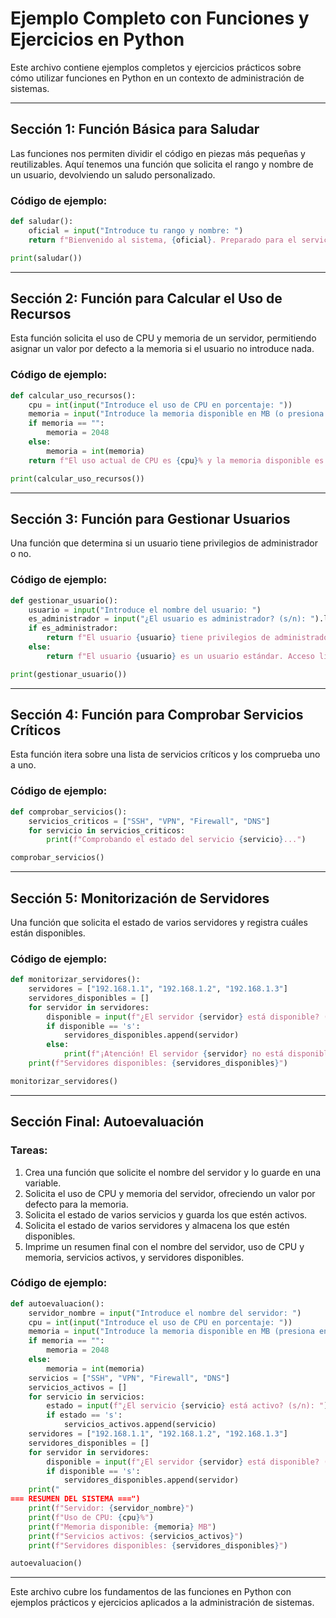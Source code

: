 
# Ejemplo Completo con Funciones y Ejercicios en Python

Este archivo contiene ejemplos completos y ejercicios prácticos sobre cómo utilizar funciones en Python en un contexto de administración de sistemas.

---

## Sección 1: Función Básica para Saludar

Las funciones nos permiten dividir el código en piezas más pequeñas y reutilizables. Aquí tenemos una función que solicita el rango y nombre de un usuario, devolviendo un saludo personalizado.

### Código de ejemplo:
```python
def saludar():
    oficial = input("Introduce tu rango y nombre: ")
    return f"Bienvenido al sistema, {oficial}. Preparado para el servicio."

print(saludar())
```

---

## Sección 2: Función para Calcular el Uso de Recursos

Esta función solicita el uso de CPU y memoria de un servidor, permitiendo asignar un valor por defecto a la memoria si el usuario no introduce nada.

### Código de ejemplo:
```python
def calcular_uso_recursos():
    cpu = int(input("Introduce el uso de CPU en porcentaje: "))
    memoria = input("Introduce la memoria disponible en MB (o presiona enter para usar 2048MB): ")
    if memoria == "":
        memoria = 2048
    else:
        memoria = int(memoria)
    return f"El uso actual de CPU es {cpu}% y la memoria disponible es {memoria} MB."

print(calcular_uso_recursos())
```

---

## Sección 3: Función para Gestionar Usuarios

Una función que determina si un usuario tiene privilegios de administrador o no.

### Código de ejemplo:
```python
def gestionar_usuario():
    usuario = input("Introduce el nombre del usuario: ")
    es_administrador = input("¿El usuario es administrador? (s/n): ").lower() == 's'
    if es_administrador:
        return f"El usuario {usuario} tiene privilegios de administrador. Acceso completo al sistema."
    else:
        return f"El usuario {usuario} es un usuario estándar. Acceso limitado."

print(gestionar_usuario())
```

---

## Sección 4: Función para Comprobar Servicios Críticos

Esta función itera sobre una lista de servicios críticos y los comprueba uno a uno.

### Código de ejemplo:
```python
def comprobar_servicios():
    servicios_criticos = ["SSH", "VPN", "Firewall", "DNS"]
    for servicio in servicios_criticos:
        print(f"Comprobando el estado del servicio {servicio}...")

comprobar_servicios()
```

---

## Sección 5: Monitorización de Servidores

Una función que solicita el estado de varios servidores y registra cuáles están disponibles.

### Código de ejemplo:
```python
def monitorizar_servidores():
    servidores = ["192.168.1.1", "192.168.1.2", "192.168.1.3"]
    servidores_disponibles = []
    for servidor in servidores:
        disponible = input(f"¿El servidor {servidor} está disponible? (s/n): ").lower()
        if disponible == 's':
            servidores_disponibles.append(servidor)
        else:
            print(f"¡Atención! El servidor {servidor} no está disponible.")
    print(f"Servidores disponibles: {servidores_disponibles}")

monitorizar_servidores()
```

---

## Sección Final: Autoevaluación

### Tareas:
1. Crea una función que solicite el nombre del servidor y lo guarde en una variable.
2. Solicita el uso de CPU y memoria del servidor, ofreciendo un valor por defecto para la memoria.
3. Solicita el estado de varios servicios y guarda los que estén activos.
4. Solicita el estado de varios servidores y almacena los que estén disponibles.
5. Imprime un resumen final con el nombre del servidor, uso de CPU y memoria, servicios activos, y servidores disponibles.

### Código de ejemplo:
```python
def autoevaluacion():
    servidor_nombre = input("Introduce el nombre del servidor: ")
    cpu = int(input("Introduce el uso de CPU en porcentaje: "))
    memoria = input("Introduce la memoria disponible en MB (presiona enter para usar 2048MB): ")
    if memoria == "":
        memoria = 2048
    else:
        memoria = int(memoria)
    servicios = ["SSH", "VPN", "Firewall", "DNS"]
    servicios_activos = []
    for servicio in servicios:
        estado = input(f"¿El servicio {servicio} está activo? (s/n): ").lower()
        if estado == 's':
            servicios_activos.append(servicio)
    servidores = ["192.168.1.1", "192.168.1.2", "192.168.1.3"]
    servidores_disponibles = []
    for servidor in servidores:
        disponible = input(f"¿El servidor {servidor} está disponible? (s/n): ").lower()
        if disponible == 's':
            servidores_disponibles.append(servidor)
    print("
=== RESUMEN DEL SISTEMA ===")
    print(f"Servidor: {servidor_nombre}")
    print(f"Uso de CPU: {cpu}%")
    print(f"Memoria disponible: {memoria} MB")
    print(f"Servicios activos: {servicios_activos}")
    print(f"Servidores disponibles: {servidores_disponibles}")

autoevaluacion()
```

---

Este archivo cubre los fundamentos de las funciones en Python con ejemplos prácticos y ejercicios aplicados a la administración de sistemas.
